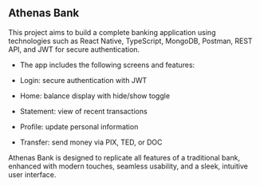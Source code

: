 Athenas Bank
--
This project aims to build a complete banking application using technologies such as React Native, TypeScript, MongoDB, Postman, REST API, and JWT for secure authentication.

- The app includes the following screens and features:

- Login: secure authentication with JWT

- Home: balance display with hide/show toggle

- Statement: view of recent transactions

- Profile: update personal information

- Transfer: send money via PIX, TED, or DOC

Athenas Bank is designed to replicate all features of a traditional bank, enhanced with modern touches, seamless usability, and a sleek, intuitive user interface.